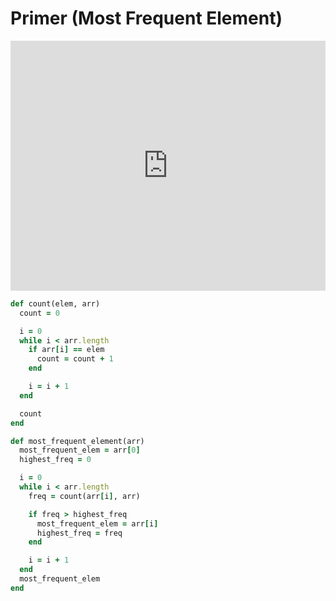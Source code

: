 # Primer (Most Frequent Element)

<iframe src="https://player.vimeo.com/video/209983764?rel=0&autoplay=1" width="100%" height="400px" frameborder="0" webkitallowfullscreen="" mozallowfullscreen="" allowfullscreen="" style="line-height: 1.6em;" rel="line-height: 1.6em;"></iframe>


```ruby
def count(elem, arr)
  count = 0

  i = 0
  while i < arr.length
    if arr[i] == elem
      count = count + 1
    end

    i = i + 1
  end

  count
end

def most_frequent_element(arr)
  most_frequent_elem = arr[0]
  highest_freq = 0

  i = 0
  while i < arr.length
    freq = count(arr[i], arr)

    if freq > highest_freq
      most_frequent_elem = arr[i]
      highest_freq = freq
    end

    i = i + 1
  end
  most_frequent_elem
end
```
